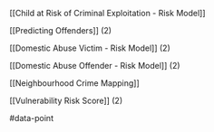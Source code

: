 [[Child at Risk of Criminal Exploitation - Risk Model]]

[[Predicting Offenders]] (2)

[[Domestic Abuse Victim - Risk Model]] (2)

[[Domestic Abuse Offender - Risk Model]] (2)

[[Neighbourhood Crime Mapping]]

[[Vulnerability Risk Score]] (2)

#data-point